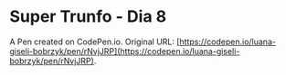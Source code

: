 # Super Trunfo - Dia 8

A Pen created on CodePen.io. Original URL: [https://codepen.io/luana-giseli-bobrzyk/pen/rNvjJRP](https://codepen.io/luana-giseli-bobrzyk/pen/rNvjJRP).

